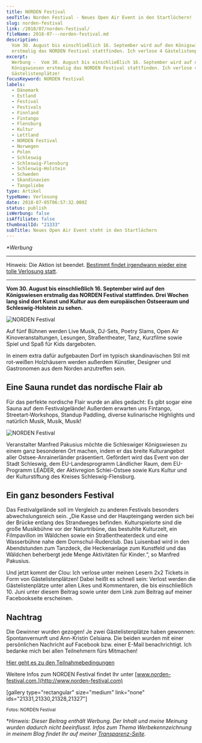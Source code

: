 ```yaml
---
title: NORDEN Festival
seoTitle: Norden Festival - Neues Open Air Event in den Startlöchern!
slug: norden-festival
link: /2018/07/norden-festival/
fileName: 2018-07---norden-festival.md
description:
  Vom 30. August bis einschließlich 16. September wird auf den Königswiesen
  erstmalig das NORDEN Festival stattfinden. Ich verlose 4 Gästelistenplätze!
excerpt:
  Werbung -  Vom 30. August bis einschließlich 16. September wird auf den
  Königswiesen erstmalig das NORDEN Festival stattfinden. Ich verlose 4
  Gästelistenplätze!
focusKeyword: NORDEN Festival
labels:
  - Dänemark
  - Estland
  - Festival
  - Festivals
  - Finnland
  - Fintango
  - Flensburg
  - Kultur
  - Lettland
  - NORDEN Festival
  - Norwegen
  - Polen
  - Schleswig
  - Schleswig-Flensburg
  - Schleswig-Holstein
  - Schweden
  - Skandinavien
  - Tangoliebe
type: Artikel
typeName: Verlosung
date: 2018-07-05T06:57:32.000Z
status: publish
isWerbung: false
isAffiliate: false
thumbnailId: "21333"
subTitle: Neues Open Air Event steht in den Startlöchern
---
```


<em>\*Werbung</em>

<hr />

Hinweis: Die Aktion ist beendet.
[Bestimmt findet irgendwann wieder eine tolle Verlosung statt](/tag/verlosung/).

<hr />

<strong>Vom 30. August bis einschließlich 16. September wird auf den
Königswiesen erstmalig das NORDEN Festival stattfinden. Drei Wochen lang sind
dort Kunst und Kultur aus dem europäischen Ostseeraum und Schleswig-Holstein zu
sehen.</strong>

![NORDEN Festival](http://cardamonchai.com/wp-content/uploads/2018/07/Fintango-Duo-promo-by-Antti-Sepponen-400x267.jpeg "Das Fintango Duo Antti Sepponen")

Auf fünf Bühnen werden Live Musik, DJ-Sets, Poetry Slams, Open Air
Kinoveranstaltungen, Lesungen, Straßentheater, Tanz, Kurzfilme sowie Spiel und
Spaß für Kids dargeboten.

In einem extra dafür aufgebauten Dorf im typisch skandinavischen Stil mit
rot-weißen Holzhäusern werden außerdem Künstler, Designer und Gastronomen aus
dem Norden anzutreffen sein.

## Eine Sauna rundet das nordische Flair ab

Für das perfekte nordische Flair wurde an alles gedacht: Es gibt sogar eine
Sauna auf dem Festivalgelände! Außerdem erwarten uns Fintango,
Streetart-Workshops, Standup Paddling, diverse kulinarische Highlights und
natürlich Musik, Musik, Musik!

![NORDEN Festival](http://cardamonchai.com/wp-content/uploads/2018/07/Urban-Art-Workshop-Vandkant-400x560.jpeg "Urban Art Workshop Vandkant")

Veranstalter Manfred Pakusius möchte die Schleswiger Königswiesen zu einem ganz
besonderen Ort machen, indem er das breite Kulturangebot aller
Ostsee-Anrainerländer präsentiert. Gefördert wird das Event von der Stadt
Schleswig, dem EU-Landesprogramm Ländlicher Raum, dem EU-Programm LEADER, der
Aktivregion Schlei-Ostsee sowie Kurs Kultur und der Kulturstiftung des Kreises
Schleswig-Flensburg.

## Ein ganz besonders Festival

Das Festivalgelände soll im Vergleich zu anderen Festivals besonders
abwechslungsreich sein. „Die Kasse und der Haupteingang werden sich bei der
Brücke entlang des Strandweges befinden. Kulturspielorte sind die große
Musikbühne vor der Naturtribüne, das bestuhlte Kulturzelt, ein Filmpavillon im
Wäldchen sowie ein Straßentheaterdeck und eine Wasserbühne nahe dem
Domschul-Ruderclub. Das Luisenbad wird in den Abendstunden zum Tanzdeck, die
Heckenanlage zum Kunstfeld und das Wäldchen beherbergt jede Menge Aktivitäten
für Kinder.“, so Manfred Pakusius.

Und jetzt kommt der Clou: Ich verlose unter meinen Lesern 2x2 Tickets in Form
von Gästelistenplätzen! Dabei heißt es schnell sein: Verlost werden die
Gästelistenplätze unter allen Likes und Kommentaren, die bis einschließlich 10.
Juni unter diesem Beitrag sowie unter dem Link zum Beitrag auf meiner
Facebookseite erscheinen.

## Nachtrag

Die Gewinner wurden gezogen! Je zwei Gästelistenplätze haben gewonnen:
Spontanvernunft und Ann-Kristin Celsiana. Die beiden wurden mit einer
persönlichen Nachricht auf Facebook bzw. einer E-Mail benachrichtigt. Ich
bedanke mich bei allen Teilnehmern fürs Mitmachen!

[Hier geht es zu den Teilnahmebedingungen](/datenschutz/teilnahmebedingungen/)

Weitere Infos zum NORDEN Festival findet Ihr unter
[www.norden-festival.com.](http://www.norden-festival.com)

[gallery type="rectangular" size="medium" link="none"
ids="21331,21330,21328,21327"]

<small>Fotos: NORDEN Festival</small>

\*<em>Hinweis: Dieser Beitrag enthält Werbung. Der Inhalt und meine Meinung
wurden dadurch nicht beeinflusst. Infos zum Thema Werbekennzeichnung in meinem
Blog findet Ihr auf meiner [Transparenz-Seite](/werbung/). </em>
